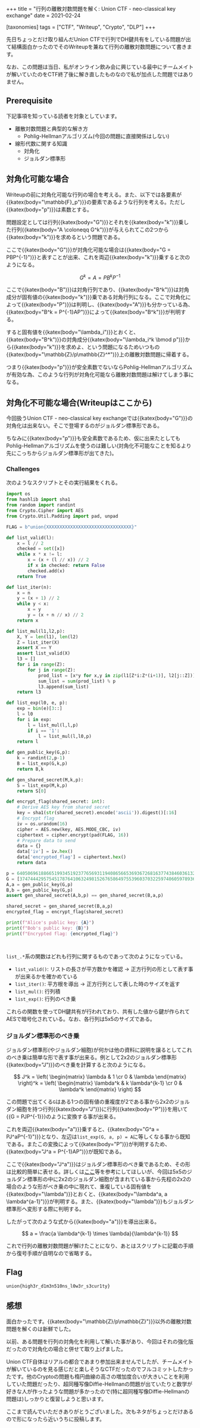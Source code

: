 +++
title = "行列の離散対数問題を解く: Union CTF - neo-classical key exchange"
date = 2021-02-24

[taxonomies]
tags = ["CTF", "Writeup", "Crypto", "DLP"]
+++

先日ちょっとだけ取り組んだUnion CTFで行列でDH鍵共有をしている問題が出て結構面白かったのでそのWriteupを兼ねて行列の離散対数問題について書きます。

なお、この問題は当日、私がオンライン飲み会に興じている最中にチームメイトが解いていたのをCTF終了後に解き直したものなので私が加点した問題ではありません。

<!-- more -->

## Prerequisite

下記事項を知っている読者を対象としています。

- 離散対数問題と典型的な解き方
  - Pohlig-Hellmanアルゴリズム(今回の問題に直接関係はしない)
- 線形代数に関する知識
  - 対角化
  - ジョルダン標準形

## 対角化可能な場合

Writeupの前に対角化可能な行列の場合を考える。また、以下では各要素が{{katex(body="\mathbb{F}_p")}}の要素であるような行列を考える。ただし{{katex(body="p")}}は素数とする。

問題設定としては行列{{katex(body="G")}}とそれを{{katex(body="k")}}乗した行列{{katex(body="A \coloneqq G^k")}}が与えられてこの2つから{{katex(body="k")}}を求めるという問題である。

ここで{{katex(body="G")}}が対角化可能な場合は{{katex(body="G = PBP^{-1}")}}と表すことが出来、これを両辺{{katex(body="k")}}乗すると次のようになる。

$$
G^k = A = PB^kP^{-1}
$$

ここで{{katex(body="B")}}は対角行列であり、{{katex(body="B^k")}}は対角成分が固有値の{{katex(body="k")}}乗である対角行列になる。ここで対角化によって{{katex(body="P")}}は判明し、{{katex(body="A")}}も分かっている為、{{katex(body="B^k = P^{-1}AP")}}によって{{katex(body="B^k")}}が判明する。

すると固有値を{{katex(body="\lambda_i")}}とおくと、{{katex(body="B^k")}}の対角成分{{katex(body="\lambda_i^k \bmod p")}}から{{katex(body="k")}}を求めよ、という問題になるためいつもの{{katex(body="\mathbb{Z}/p\mathbb{Z}^*")}}上の離散対数問題に帰着する。

つまり{{katex(body="p")}}が安全素数でないならPohlig-Hellmanアルゴリズムが有効な為、このような行列が対角化可能なら離散対数問題は解けてしまう事になる。

## 対角化不可能な場合(Writeupはここから)

今回扱うUnion CTF - neo-classical key exchangeでは{{katex(body="G")}}の対角化は出来ない。そこで登場するのがジョルダン標準形である。

ちなみに{{katex(body="p")}}も安全素数であるため、仮に出来たとしてもPohlig-Hellmanアルゴリズムを使うのは難しい(対角化不可能なことを知るより先にこっちからジョルダン標準形が出てきた)。

### Challenges

次のようなスクリプトとその実行結果をくれる。

```python
import os
from hashlib import sha1
from random import randint
from Crypto.Cipher import AES
from Crypto.Util.Padding import pad, unpad

FLAG = b"union{XXXXXXXXXXXXXXXXXXXXXXXXXXXXXXXX}"

def list_valid(l):
    x = l // 2
    checked = set([x])
    while x * x != l:
        x = (x + (l // x)) // 2
        if x in checked: return False
        checked.add(x)
    return True

def list_iter(n):
    x = n
    y = (x + 1) // 2
    while y < x:
        x = y
        y = (x + n // x) // 2
    return x

def list_mul(l1,l2,p):
    X, Y = len(l1), len(l2)
    Z = list_iter(X)
    assert X == Y
    assert list_valid(X)
    l3 = []
    for i in range(Z):
        for j in range(Z):
            prod_list = [x*y for x,y in zip(l1[Z*i:Z*(i+1)], l2[j::Z])]
            sum_list = sum(prod_list) % p
            l3.append(sum_list)
    return l3

def list_exp(l0, e, p):
    exp = bin(e)[3::]
    l = l0
    for i in exp:
        l = list_mul(l,l,p)
        if i == '1':
            l = list_mul(l,l0,p)
    return l

def gen_public_key(G,p):
    k = randint(2,p-1)
    B = list_exp(G,k,p)
    return B,k

def gen_shared_secret(M,k,p):
    S = list_exp(M,k,p)
    return S[0]

def encrypt_flag(shared_secret: int):
    # Derive AES key from shared secret
    key = sha1(str(shared_secret).encode('ascii')).digest()[:16]
    # Encrypt flag
    iv = os.urandom(16)
    cipher = AES.new(key, AES.MODE_CBC, iv)
    ciphertext = cipher.encrypt(pad(FLAG, 16))
    # Prepare data to send
    data = {}
    data['iv'] = iv.hex()
    data['encrypted_flag'] = ciphertext.hex()
    return data

p = 64050696188665199345192377656931194086566536936726816377438460361325379667067
G = [37474442957545178764106324981526765864975539603703225974060597893616967420393,59548952493843765553320545295586414418025029050337357927081996502641013504519, 31100206652551216470993800087401304955064478829626836705672452903908942403749, 13860314824542875724070123811379531915581644656235299920466618156218632047734, 20708638990322428536520731257757756431087939910637434308755686013682215836263, 24952549146521449536973107355293130621158296115716203042289903292398131137622, 10218366819256412940642638446599581386178890340698004603581416301746386415327, 2703573504536926632262901165642757957865606616503182053867895322013282739647, 15879294441389987904495146729489455626323759671332021432053969162532650514737, 30587605323370564700860148975988622662724284710157566957213620913591119857266, 36611042243620159284891739300872570923754844379301712429812256285632664939438, 58718914241625123259194313738101735115927103160409788235233580788592491022607, 18794394402264910240234942692440221176187631522440611503354694959423849000390, 37895552711677819212080891019935360298287165077162751096430149138287175198792, 42606523043195439411148917099933299291240308126833074779715029926129592539269, 58823705349101783144068766123926443603026261539055007453105405205925131925190, 5161282521824450434107880210047438744043346780853067016037814677431009278694, 3196376473514329905892186470188661558538142801087733055324234265182313048345, 37727162280974181457962922331112777744780166735208107725039910555667476286294, 43375207256050745127045919163601367018956550763591458462169205918826786898398, 21316240287865348172884609677159994196623096993962103476517743037154705924312, 7032356850437797415676110660436413346535063433156355547532408592015995190002, 3916163687745653495848908537554668396996224820204992858702838114767399600995, 13665661150287720594400034444826365313288645670526357669076978338398633256587,23887025917289715287437926862183042001010845671403682948840305587666551788353]
A,a = gen_public_key(G,p)
B,b = gen_public_key(G,p)
assert gen_shared_secret(A,b,p) == gen_shared_secret(B,a,p)

shared_secret = gen_shared_secret(B,a,p)
encrypted_flag = encrypt_flag(shared_secret)

print(f"Alice's public key: {A}") 
print(f"Bob's public key: {B}")
print(f"Encrypted flag: {encrypted_flag}")




```

`list_.*`系の関数はどれも行列に関するものであって次のようになっている。

- `list_valid()`: リストの長さが平方数かを確認 -> 正方行列の形として表す事が出来るかを確かめている
- `list_iter()`: 平方根を導出 -> 正方行列として表した時のサイズを返す
- `list_mul()`: 行列積
- `list_exp()`: 行列のべき乗

これらの関数を使ってDH鍵共有が行われており、共有した値から鍵が作られてAESで暗号化されている。なお、各行列は5x5のサイズである。

### ジョルダン標準形のべき乗

ジョルダン標準形(やジョルダン細胞)が何かは他の資料に説明を譲るとしてこれのべき乗は簡単な形で表す事が出来る。例として2x2のジョルダン標準形{{katex(body="J")}}のべき乗を計算すると次のようになる。

$$
J^k = \left(
    \begin{matrix}
        \lambda & 1 \cr
        0 & \lambda
    \end{matrix}
\right)^k = \left(
    \begin{matrix}
        \lambda^k & k \lambda^{k-1} \cr
        0 & \lambda^k
    \end{matrix}
\right)
$$

この問題で出てくる`G`はある1つの固有値の重複度が2である事から2x2のジョルダン細胞を持つ行列{{katex(body="J")}}に行列{{katex(body="P")}}を用いて{{G = PJP^{-1}}}のように変換する事が出来る。

これを両辺{{katex(body="a")}}乗すると、{{katex(body="G^a = PJ^aP^{-1}")}}となり、左辺は`list_exp(G, a, p) = A`に等しくなる事から既知である。またこの変換によって{{katex(body="P")}}が判明するため、{{katex(body="J^a = P^{-1}AP")}}が既知である。

ここで{{katex(body="J^a")}}はジョルダン標準形のべき乗であるため、その形は比較的簡単に表せる。詳しくは[ここ](https://mathtrain.jp/matrixnjo)等を参考にしてほしいが、今回は5x5のジョルダン標準形の中に2x2のジョルダン細胞が含まれている事から先程の2x2の場合のような形がべき乗の中に現れて、重複している固有値を{{katex(body="\lambda")}}とおくと、{{katex(body="\lambda^a, a \lambda^{a-1}")}}が判明する。また、{{katex(body="\lambda")}}もジョルダン標準形へ変形する際に判明する。

したがって次のような式から{{katex(body="a")}}を導出出来る。

$$
a = \frac{a \lambda^{k-1} \times \lambda}{\lambda^{k-1}}
$$

これで行列の離散対数問題が解けたことになり、あとはスクリプトに記載の手順から復号手順が自明なので省略する。

## Flag

`union{high3r_d1m3n510ns_l0w3r_s3cur1ty}`

## 感想

面白かったです。{{katex(body="\mathbb{Z}/p\mathbb{Z}")}}以外の離散対数問題を解くのは新鮮でした。

以前、ある問題を行列の対角化を利用して解いた事があり、今回はそれの強化版だったので対角化の場合と併せて取り上げました。

Union CTF自体はリアルの都合であまり参加出来ませんでしたが、チームメイトが解いているのを見る感じだと楽しそうなCTFだったのでフルコミットしたかったです。他のCryptoの問題も楕円曲線の高さの増加度合いが大きいことを利用していた問題だったり、超同種写像Diffie-Hellmanの問題が出ていたりと数学が好きな人が作ったような問題が多かったので(特に超同種写像Diffie-Hellmanの問題は)しっかりと復習しようと思います。

ここまで読んでいただきありがとうございました。次もネタがちょっとだけあるので形になったら近いうちに投稿します。
